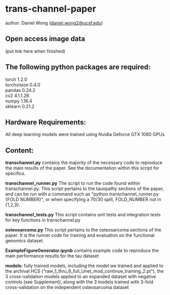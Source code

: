 # trans-channel-paper
author: Daniel Wong (daniel.wong2@ucsf.edu)

## Open access image data
(put link here when finished)

## The following python packages are required: 
torch 1.2.0 <br />
torchvision 0.4.0 <br />
pandas 0.24.2 <br />
cv2 4.1.1.26 <br />
numpy 1.16.4 <br />
sklearn 0.21.2 <br />

 
## Hardware Requirements:
All deep learning models were trained using Nvidia Geforce GTX 1080 GPUs

## Content:

**transchannel.py** contains the majority of the necessary code to reproduce the main results of the paper. See the documentation within this script for specifics. 

**transchannel_runner.py** The script to run the code found within transchannel.py. This script pertains to the tauopathy sections of the paper, and can be run with a command such as "python transchannel_runner.py {FOLD NUMBER}", or when specifying a 70/30 split, FOLD_NUMBER not in {1,2,3}.

**transchannel_tests.py** This script contains unit tests and integration tests for key functions in transchannel.py

**osteosarcoma.py** This script pertains to the osteosarcoma sections of the paper. It is the runner code for training and evaluation on the functional genomics dataset. 

**ExampleFigureGenerator.ipynb** contains example code to reproduce the main performance results for the tau dataset

**models:**
fully trained models, including the model we trained and applied to the archival HCS ("raw_1_thru_6_full_Unet_mod_continue_training_2.pt"), the 3 cross-validation models applied to an expanded dataset with negative controls (see Supplement), along with the 3 models trained with 3-fold cross-validation on the independent osteosarcoma dataset 








